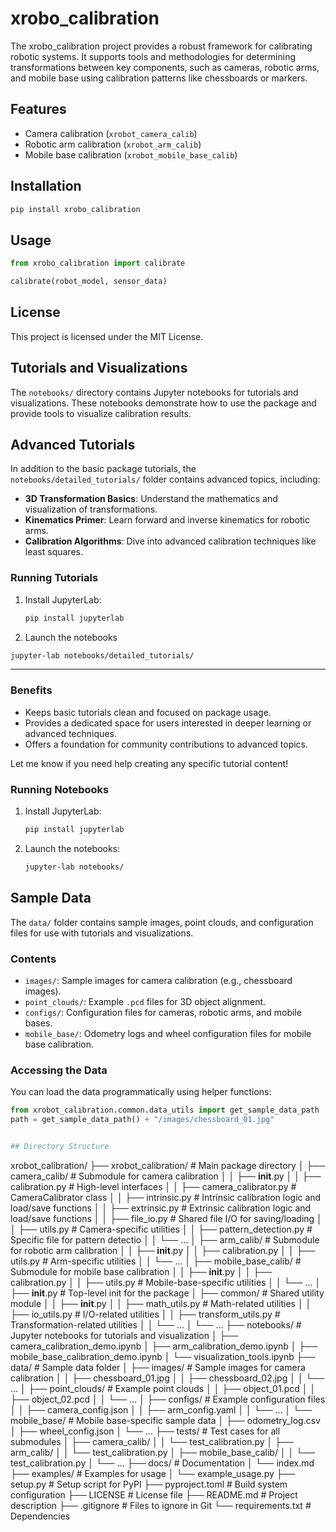 # xrobo_calibration
The xrobo_calibration project provides a robust framework for calibrating robotic systems. It supports tools and methodologies for determining transformations between key components, such as cameras, robotic arms, and mobile base using calibration patterns like chessboards or markers. 

## Features
- Camera calibration (`xrobot_camera_calib`)
- Robotic arm calibration (`xrobot_arm_calib`)
- Mobile base calibration (`xrobot_mobile_base_calib`)

## Installation
```bash
pip install xrobo_calibration
```

## Usage
```python
from xrobo_calibration import calibrate

calibrate(robot_model, sensor_data)
```
## License
This project is licensed under the MIT License.

## Tutorials and Visualizations

The `notebooks/` directory contains Jupyter notebooks for tutorials and visualizations. These notebooks demonstrate how to use the package and provide tools to visualize calibration results.

## Advanced Tutorials

In addition to the basic package tutorials, the `notebooks/detailed_tutorials/` folder contains advanced topics, including:

- **3D Transformation Basics**: Understand the mathematics and visualization of transformations.
- **Kinematics Primer**: Learn forward and inverse kinematics for robotic arms.
- **Calibration Algorithms**: Dive into advanced calibration techniques like least squares.

### Running Tutorials
1. Install JupyterLab:
   ```bash
   pip install jupyterlab

2. Launch the notebooks
```bash
jupyter-lab notebooks/detailed_tutorials/
```
---

### **Benefits**
- Keeps basic tutorials clean and focused on package usage.
- Provides a dedicated space for users interested in deeper learning or advanced techniques.
- Offers a foundation for community contributions to advanced topics.

Let me know if you need help creating any specific tutorial content!


### Running Notebooks
1. Install JupyterLab:
   ```bash
   pip install jupyterlab
2. Launch the notebooks:
    ```bash
    jupyter-lab notebooks/


## Sample Data

The `data/` folder contains sample images, point clouds, and configuration files for use with tutorials and visualizations.

### Contents
- `images/`: Sample images for camera calibration (e.g., chessboard images).
- `point_clouds/`: Example `.pcd` files for 3D object alignment.
- `configs/`: Configuration files for cameras, robotic arms, and mobile bases.
- `mobile_base/`: Odometry logs and wheel configuration files for mobile base calibration.

### Accessing the Data
You can load the data programmatically using helper functions:
```python
from xrobot_calibration.common.data_utils import get_sample_data_path
path = get_sample_data_path() + "/images/chessboard_01.jpg"


## Directory Structure
```
xrobot_calibration/
├── xrobot_calibration/          # Main package directory
│   ├── camera_calib/            # Submodule for camera calibration
│   │   ├── __init__.py
│   │   ├── calibration.py       # High-level interfaces
│   │   ├── camera_calibrator.py # CameraCalibrator class
│   │   ├── intrinsic.py         # Intrinsic calibration logic and load/save functions
│   │   ├── extrinsic.py         # Extrinsic calibration logic and load/save functions
│   │   ├── file_io.py           # Shared file I/O for saving/loading
│   │   ├── utils.py             # Camera-specific utilities
│   │   ├── pattern_detection.py  # Specific file for pattern detectio
│   │   └── ...
│   ├── arm_calib/               # Submodule for robotic arm calibration
│   │   ├── __init__.py
│   │   ├── calibration.py
│   │   ├── utils.py             # Arm-specific utilities
│   │   └── ...
│   ├── mobile_base_calib/       # Submodule for mobile base calibration
│   │   ├── __init__.py
│   │   ├── calibration.py
│   │   ├── utils.py             # Mobile-base-specific utilities
│   │   └── ...
│   ├── __init__.py              # Top-level init for the package
│   ├── common/                  # Shared utility module
│   │   ├── __init__.py
│   │   ├── math_utils.py        # Math-related utilities
│   │   ├── io_utils.py          # I/O-related utilities
│   │   ├── transform_utils.py   # Transformation-related utilities
│   │   └── ...
│   └── ...
├── notebooks/                   # Jupyter notebooks for tutorials and visualization
│   ├── camera_calibration_demo.ipynb
│   ├── arm_calibration_demo.ipynb
│   ├── mobile_base_calibration_demo.ipynb
│   └── visualization_tools.ipynb
├── data/                       # Sample data folder
│   ├── images/                 # Sample images for camera calibration
│   │   ├── chessboard_01.jpg
│   │   ├── chessboard_02.jpg
│   │   └── ...
│   ├── point_clouds/           # Example point clouds
│   │   ├── object_01.pcd
│   │   ├── object_02.pcd
│   │   └── ...
│   ├── configs/                # Example configuration files
│   │   ├── camera_config.json
│   │   ├── arm_config.yaml
│   │   └── ...
│   └── mobile_base/            # Mobile base-specific sample data
│       ├── odometry_log.csv
│       ├── wheel_config.json
│       └── ...
├── tests/                       # Test cases for all submodules
│   ├── camera_calib/
│   │   └── test_calibration.py
│   ├── arm_calib/
│   │   └── test_calibration.py
│   ├── mobile_base_calib/
│   │   └── test_calibration.py
│   └── ...
├── docs/                        # Documentation
│   └── index.md
├── examples/                    # Examples for usage
│   └── example_usage.py
├── setup.py                     # Setup script for PyPI
├── pyproject.toml               # Build system configuration
├── LICENSE                      # License file
├── README.md                    # Project description
├── .gitignore                   # Files to ignore in Git
└── requirements.txt             # Dependencies
```